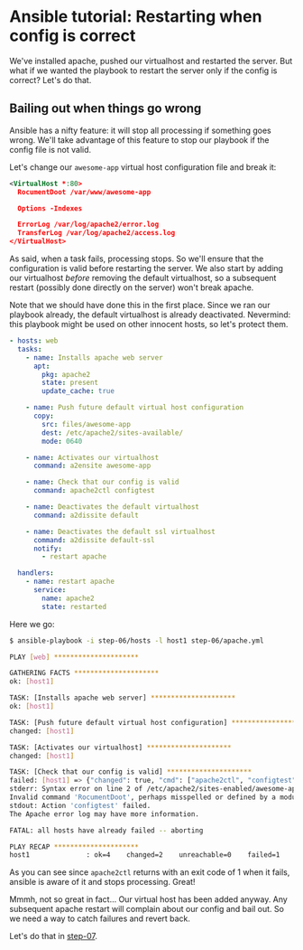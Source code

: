 # Ansible tutorial: Restarting when config is correct

We've installed apache, pushed our virtualhost and restarted the server. But
what if we wanted the playbook to restart the server only if the config is
correct? Let's do that.

## Bailing out when things go wrong

Ansible has a nifty feature: it will stop all processing if something goes
wrong. We'll take advantage of this feature to stop our playbook if the config
file is not valid.

Let's change our `awesome-app` virtual host configuration file and break it:

```xml
<VirtualHost *:80>
  RocumentDoot /var/www/awesome-app

  Options -Indexes

  ErrorLog /var/log/apache2/error.log
  TransferLog /var/log/apache2/access.log
</VirtualHost>
```

As said, when a task fails, processing stops. So we'll ensure that the
configuration is valid before restarting the server. We also start by adding
our  virtualhost _before_ removing the default virtualhost, so a subsequent
restart (possibly done directly on the server) won't break apache.

Note that we should have done this in the first place. Since we ran our
playbook already, the default virtualhost is already deactivated. Nevermind:
this playbook might be used on other innocent hosts, so let's protect them.

```yaml
- hosts: web
  tasks:
    - name: Installs apache web server
      apt:
        pkg: apache2
        state: present
        update_cache: true

    - name: Push future default virtual host configuration
      copy:
        src: files/awesome-app
        dest: /etc/apache2/sites-available/
        mode: 0640

    - name: Activates our virtualhost
      command: a2ensite awesome-app

    - name: Check that our config is valid
      command: apache2ctl configtest

    - name: Deactivates the default virtualhost
      command: a2dissite default

    - name: Deactivates the default ssl virtualhost
      command: a2dissite default-ssl
      notify:
        - restart apache

  handlers:
    - name: restart apache
      service:
        name: apache2
        state: restarted
```

Here we go:

```bash
$ ansible-playbook -i step-06/hosts -l host1 step-06/apache.yml

PLAY [web] *********************

GATHERING FACTS *********************
ok: [host1]

TASK: [Installs apache web server] *********************
ok: [host1]

TASK: [Push future default virtual host configuration] *********************
changed: [host1]

TASK: [Activates our virtualhost] *********************
changed: [host1]

TASK: [Check that our config is valid] *********************
failed: [host1] => {"changed": true, "cmd": ["apache2ctl", "configtest"], "delta": "0:00:00.045046", "end": "2013-03-08 16:09:32.002063", "rc": 1, "start": "2013-03-08 16:09:31.957017"}
stderr: Syntax error on line 2 of /etc/apache2/sites-enabled/awesome-app:
Invalid command 'RocumentDoot', perhaps misspelled or defined by a module not included in the server configuration
stdout: Action 'configtest' failed.
The Apache error log may have more information.

FATAL: all hosts have already failed -- aborting

PLAY RECAP *********************
host1              : ok=4    changed=2    unreachable=0    failed=1
```

As you can see since `apache2ctl` returns with an exit code of 1 when it fails,
ansible is aware of it and stops processing. Great!

Mmmh, not so great in fact... Our virtual host has been added anyway. Any
subsequent apache restart will complain about our config and bail out. So we
need a way to catch failures and revert back.

Let's do that in
[step-07](./step-07).
